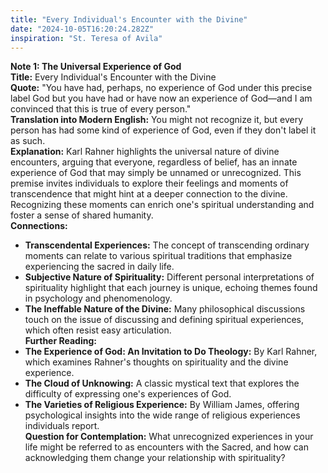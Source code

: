 ```yaml
---
title: "Every Individual's Encounter with the Divine"
date: "2024-10-05T16:20:24.282Z"
inspiration: "St. Teresa of Avila"
---
```


**Note 1: The Universal Experience of God**  
**Title:** Every Individual's Encounter with the Divine  
**Quote:** "You have had, perhaps, no experience of God under this precise label God but you have had or have now an experience of God—and I am convinced that this is true of every person."  
**Translation into Modern English:** You might not recognize it, but every person has had some kind of experience of God, even if they don't label it as such.  
**Explanation:** Karl Rahner highlights the universal nature of divine encounters, arguing that everyone, regardless of belief, has an innate experience of God that may simply be unnamed or unrecognized. This premise invites individuals to explore their feelings and moments of transcendence that might hint at a deeper connection to the divine. Recognizing these moments can enrich one's spiritual understanding and foster a sense of shared humanity.  
**Connections:**  
- **Transcendental Experiences:** The concept of transcending ordinary moments can relate to various spiritual traditions that emphasize experiencing the sacred in daily life.  
- **Subjective Nature of Spirituality:** Different personal interpretations of spirituality highlight that each journey is unique, echoing themes found in psychology and phenomenology.  
- **The Ineffable Nature of the Divine:** Many philosophical discussions touch on the issue of discussing and defining spiritual experiences, which often resist easy articulation.  
**Further Reading:**  
- **The Experience of God: An Invitation to Do Theology:** By Karl Rahner, which examines Rahner's thoughts on spirituality and the divine experience.  
- **The Cloud of Unknowing:** A classic mystical text that explores the difficulty of expressing one's experiences of God.  
- **The Varieties of Religious Experience:** By William James, offering psychological insights into the wide range of religious experiences individuals report.  
**Question for Contemplation:** What unrecognized experiences in your life might be referred to as encounters with the Sacred, and how can acknowledging them change your relationship with spirituality?
